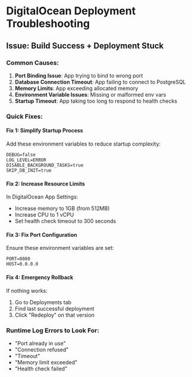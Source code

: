 # DigitalOcean Deployment Troubleshooting

## Issue: Build Success + Deployment Stuck

### Common Causes:
1. **Port Binding Issue**: App trying to bind to wrong port
2. **Database Connection Timeout**: App failing to connect to PostgreSQL  
3. **Memory Limits**: App exceeding allocated memory
4. **Environment Variable Issues**: Missing or malformed env vars
5. **Startup Timeout**: App taking too long to respond to health checks

### Quick Fixes:

#### Fix 1: Simplify Startup Process
Add these environment variables to reduce startup complexity:
```
DEBUG=false
LOG_LEVEL=ERROR
DISABLE_BACKGROUND_TASKS=true
SKIP_DB_INIT=true
```

#### Fix 2: Increase Resource Limits
In DigitalOcean App Settings:
- Increase memory to 1GB (from 512MB)
- Increase CPU to 1 vCPU
- Set health check timeout to 300 seconds

#### Fix 3: Fix Port Configuration
Ensure these environment variables are set:
```
PORT=8080
HOST=0.0.0.0
```

#### Fix 4: Emergency Rollback
If nothing works:
1. Go to Deployments tab
2. Find last successful deployment
3. Click "Redeploy" on that version

### Runtime Log Errors to Look For:
- "Port already in use"
- "Connection refused" 
- "Timeout"
- "Memory limit exceeded"
- "Health check failed" 